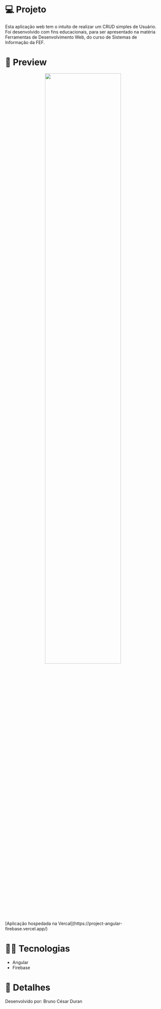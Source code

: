 # :computer: Projeto
Esta aplicação web tem o intuito de realizar um CRUD simples de Usuário. Foi desenvolvido com fins educacionais, para ser apresentado na matéria Ferramentas de Desenvolvimento Web, do curso de Sistemas de Informação da FEF.

# :mag_right: Preview
<p align="center">
  <img width="70%" src="./src/img/Painel.png" />
</p>
[Aplicação hospedada na Vercal](https://project-angular-firebase.vercel.app/)

# :technologist: Tecnologias
- Angular
- Firebase
 
# :pushpin: Detalhes
Desenvolvido por: Bruno César Duran